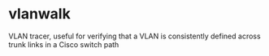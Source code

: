 # vlanwalk
VLAN tracer, useful for verifying that a VLAN is consistently defined across trunk links in a Cisco switch path
